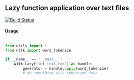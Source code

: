 ## Lazy function application over text files
[![Build Status](https://travis-ci.org/alindgupta/lazyfile.svg?branch=master)](https://travis-ci.org/alindgupta/lazyfile)

#### Usage
```python

from utils import *
from nltk import word_tokenize

if __name__ == '__main__':
    with Lazyfile('text.txt') as handle:
        generator = handle.apply(word_tokenize)
        # do something with tokenized data

```
